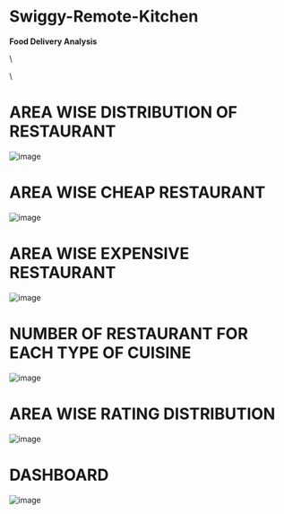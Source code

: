 # Swiggy-Remote-Kitchen
**Food Delivery Analysis**

\

\


# AREA WISE DISTRIBUTION OF RESTAURANT
![image](https://github.com/Swati-Latta/Swiggy-Remote-Kitchen/assets/134490572/51e949ce-bd9d-4d77-95fb-e90c738f78d3)


# AREA WISE CHEAP RESTAURANT
![image](https://github.com/Swati-Latta/Swiggy-Remote-Kitchen/assets/134490572/ad4e83f0-0b83-4694-9167-300e9bd0b12d)


# AREA WISE EXPENSIVE RESTAURANT
![image](https://github.com/Swati-Latta/Swiggy-Remote-Kitchen/assets/134490572/3999ae4c-694d-4697-8787-6a7c280eb60f)


# NUMBER OF RESTAURANT FOR EACH TYPE OF CUISINE
![image](https://github.com/Swati-Latta/Swiggy-Remote-Kitchen/assets/134490572/e04856c3-f7d3-4f35-85e0-39dcd80da469)


# AREA WISE RATING DISTRIBUTION
![image](https://github.com/Swati-Latta/Swiggy-Remote-Kitchen/assets/134490572/cbdfd046-ca81-48f9-bdc7-a61d09360657)

# DASHBOARD
![image](https://github.com/Swati-Latta/Swiggy-Remote-Kitchen/assets/134490572/5a7c1e48-4fbd-4a57-a811-40723324b3ca)
